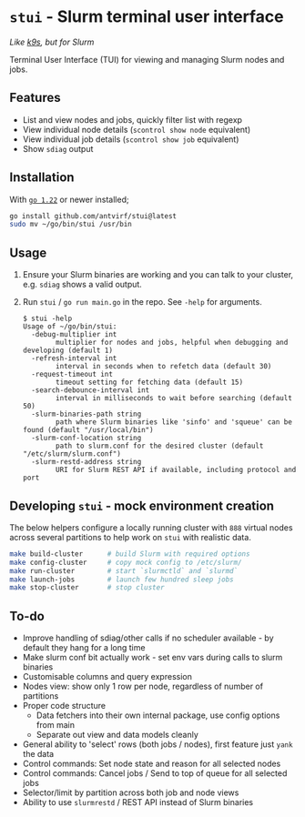 # `stui` - Slurm terminal user interface

*Like [k9s](https://k9scli.io/), but for Slurm*

Terminal User Interface (TUI) for viewing and managing Slurm nodes and jobs.

## Features

- List and view nodes and jobs, quickly filter list with regexp
- View individual node details (`scontrol show node` equivalent)
- View individual job details (`scontrol show job` equivalent)
- Show `sdiag` output

## Installation

With [`go 1.22`](https://go.dev/doc/install) or newer installed;

```bash
go install github.com/antvirf/stui@latest
sudo mv ~/go/bin/stui /usr/bin
```

## Usage

1. Ensure your Slurm binaries are working and you can talk to your cluster, e.g. `sdiag` shows a valid output.

2. Run `stui` / `go run main.go` in the repo. See `-help` for arguments.

    ```
    $ stui -help
    Usage of ~/go/bin/stui:
      -debug-multiplier int
            multiplier for nodes and jobs, helpful when debugging and developing (default 1)
      -refresh-interval int
            interval in seconds when to refetch data (default 30)
      -request-timeout int
            timeout setting for fetching data (default 15)
      -search-debounce-interval int
            interval in milliseconds to wait before searching (default 50)
      -slurm-binaries-path string
            path where Slurm binaries like 'sinfo' and 'squeue' can be found (default "/usr/local/bin")
      -slurm-conf-location string
            path to slurm.conf for the desired cluster (default "/etc/slurm/slurm.conf")
      -slurm-restd-address string
            URI for Slurm REST API if available, including protocol and port
    ```

## Developing `stui` - mock environment creation

The below helpers configure a locally running cluster with `888` virtual nodes across several partitions to help work on `stui` with realistic data.

```bash
make build-cluster      # build Slurm with required options
make config-cluster     # copy mock config to /etc/slurm/
make run-cluster        # start `slurmctld` and `slurmd`
make launch-jobs        # launch few hundred sleep jobs
make stop-cluster       # stop cluster
```

## To-do

- Improve handling of sdiag/other calls if no scheduler available - by default they hang for a long time
- Make slurm conf bit actually work - set env vars during calls to slurm binaries
- Customisable columns and query expression
- Nodes view: show only 1 row per node, regardless of number of partitions
- Proper code structure
  - Data fetchers into their own internal package, use config options from main
  - Separate out view and data models cleanly
- General ability to 'select' rows (both jobs / nodes), first feature just `yank` the data
- Control commands: Set node state and reason for all selected nodes
- Control commands: Cancel jobs / Send to top of queue for all selected jobs
- Selector/limit by partition across both job and node views
- Ability to use `slurmrestd` / REST API instead of Slurm binaries
